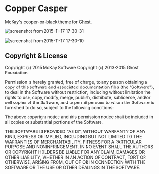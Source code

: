 # Copper Casper

McKay's copper-on-black theme for [Ghost](http://github.com/tryghost/ghost/).

![screenshot from 2015-11-17 17-30-31](https://cloud.githubusercontent.com/assets/155787/11202800/0e0b8528-8d51-11e5-9e6d-1fbe85b361ee.png)

![screenshot from 2015-11-17 17-30-10](https://cloud.githubusercontent.com/assets/155787/11202802/10cf8124-8d51-11e5-85de-8cfdd4a9c3be.png)

## Copyright & License

Copyright (c) 2015 McKay Software
Copyright (c) 2013-2015 Ghost Foundation

Permission is hereby granted, free of charge, to any person obtaining a copy of
this software and associated documentation files (the "Software"), to deal in
the Software without restriction, including without limitation the rights to
use, copy, modify, merge, publish, distribute, sublicense, and/or sell copies
of the Software, and to permit persons to whom the Software is furnished to do
so, subject to the following conditions:

The above copyright notice and this permission notice shall be included in all
copies or substantial portions of the Software.

THE SOFTWARE IS PROVIDED "AS IS", WITHOUT WARRANTY OF ANY KIND, EXPRESS OR
IMPLIED, INCLUDING BUT NOT LIMITED TO THE WARRANTIES OF MERCHANTABILITY,
FITNESS FOR A PARTICULAR PURPOSE AND NONINFRINGEMENT. IN NO EVENT SHALL THE
AUTHORS OR COPYRIGHT HOLDERS BE LIABLE FOR ANY CLAIM, DAMAGES OR OTHER
LIABILITY, WHETHER IN AN ACTION OF CONTRACT, TORT OR OTHERWISE, ARISING FROM,
OUT OF OR IN CONNECTION WITH THE SOFTWARE OR THE USE OR OTHER DEALINGS IN THE
SOFTWARE.
